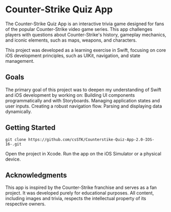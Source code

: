 # Counter-Strike Quiz App
The Counter-Strike Quiz App is an interactive trivia game designed for fans of the popular Counter-Strike video game series. This app challenges players with questions about Counter-Strike's history,
gameplay mechanics, and iconic elements, such as maps, weapons, and characters.

This project was developed as a learning exercise in Swift, focusing on core iOS development principles, such as UIKit, navigation, and state management.

## Goals
The primary goal of this project was to deepen my understanding of Swift and iOS development by working on:
Building UI components programmatically and with Storyboards.
Managing application states and user inputs.
Creating a robust navigation flow.
Parsing and displaying data dynamically.

## Getting Started
```
git clone https://github.com/csSTK/Counterstike-Quiz-App-2.0-IOS-16-.git
```
Open the project in Xcode.
Run the app on the iOS Simulator or a physical device.

## Acknowledgments
This app is inspired by the Counter-Strike franchise and serves as a fan project. It was developed purely for educational purposes. All content, including images and trivia,
respects the intellectual property of its respective owners.

